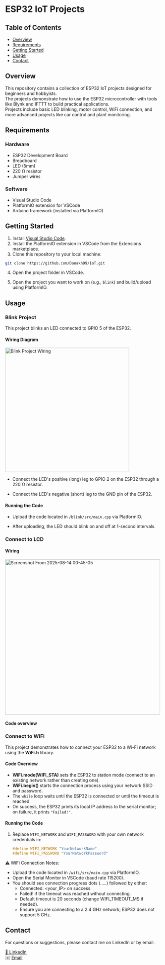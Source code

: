 # ESP32 IoT Projects

## Table of Contents
- [Overview](#overview)
- [Requirements](#requirements)
- [Getting Started](#getting-started)
- [Usage](#usage)
- [Contact](#contact)

## Overview
This repository contains a collection of ESP32 IoT projects designed for beginners and hobbyists.  
The projects demonstrate how to use the ESP32 microcontroller with tools like Blynk and IFTTT to build practical applications.  
Projects include basic LED blinking, motor control, WiFi connection, and more advanced projects like car control and plant monitoring.

## Requirements

### Hardware
- ESP32 Development Board  
- Breadboard  
- LED (5mm)  
- 220 Ω resistor  
- Jumper wires  

### Software
- Visual Studio Code  
- PlatformIO extension for VSCode  
- Arduino framework (installed via PlatformIO)  

## Getting Started

1. Install [Visual Studio Code](https://code.visualstudio.com/).  
2. Install the PlatformIO extension in VSCode from the Extensions marketplace.  
3. Clone this repository to your local machine:  
```bash
git clone https://github.com/Danakh99/IoT.git
```
4. Open the project folder in VSCode.

5. Open the project you want to work on (e.g., `blink`) and build/upload using PlatformIO.

## Usage

### Blink Project

This project blinks an LED connected to GPIO 5 of the ESP32.

#### Wiring Diagram

<img src="https://github.com/user-attachments/assets/1304b146-fe7c-4843-9cdf-33bb722adcd7" alt="Blink Project Wiring" width="400" />

- Connect the LED's positive (long) leg to GPIO 2 on the ESP32 through a 220 Ω resistor.

- Connect the LED's negative (short) leg to the GND pin of the ESP32.

#### Running the Code

- Upload the code located in `/blink/src/main.cpp` via PlatformIO.

- After uploading, the LED should blink on and off at 1-second intervals.

### Connect to LCD
#### Wiring
<img src="https://github.com/user-attachments/assets/7b19032d-3541-4578-b596-106ebcb4efe0" alt="Screenshot From 2025-08-14 00-45-05" width="500" />

#### Code overview








### Connect to WiFi

This project demonstrates how to connect your ESP32 to a Wi-Fi network using the **WiFi.h** library.

#### Code Overview

- **WiFi.mode(WIFI_STA)** sets the ESP32 to station mode (connect to an existing network rather than creating one).
- **WiFi.begin()** starts the connection process using your network SSID and password.
- The `while` loop waits until the ESP32 is connected or until the timeout is reached.
- On success, the ESP32 prints its local IP address to the serial monitor; on failure, it prints `"Failed!"`.

#### Running the Code

1. Replace `WIFI_NETWORK` and `WIFI_PASSWORD` with your own network credentials in:
   ```cpp
   #define WIFI_NETWORK "YourNetworkName"
   #define WIFI_PASSWORD "YourNetworkPassword"
   ```

⚠️ WiFi Connection Notes:

- Upload the code located in `/wifi/src/main.cpp` via PlatformIO.
- Open the Serial Monitor in VSCode (baud rate 115200).
- You should see connection progress dots (.....) followed by either:
    - Connected: <your_IP> on success.
    - Failed! if the timeout was reached without connecting.
    - Default timeout is 20 seconds (change WIFI_TIMEOUT_MS if needed).
    - Ensure you are connecting to a 2.4 GHz network; ESP32 does not support 5 GHz.



## Contact

For questions or suggestions, please contact me on LinkedIn or by email:

[🔗 LinkedIn](https://www.linkedin.com/in/dana-alkhatib99/)  
✉️ [Email](mailto:alkhatib.dana99@gmail.com)

